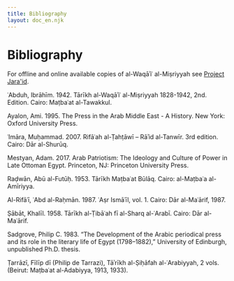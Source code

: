```yaml
---
title: Bibliography
layout: doc_en.njk
---
```

# Bibliography


For offline and online available copies of al-Waqāʾiʿ al-Miṣriyyah see [Project Jara'id](https://projectjaraid.github.io/pages/chrono.html).

ʿAbduh, Ibrāhīm. 1942. Tārīkh al-Waqāʾiʿ al-Miṣriyyah 1828-1942, 2nd. Edition. Cairo: Maṭbaʿat al-Tawakkul.

Ayalon, Ami. 1995. The Press in the Arab Middle East - A History. New York: Oxford University Press.

ʿImāra, Muḥammad. 2007. Rifāʿah al-Ṭahṭāwī – Rāʾid al-Tanwīr. 3rd edition. Cairo: Dār al-Shurūq.

Mestyan, Adam. 2017. Arab Patriotism: The Ideology and Culture of Power in Late Ottoman Egypt. Princeton, NJ: Princeton University Press.

Raḍwān, Abū al-Futūḥ. 1953. Tārīkh Maṭbaʿat Būlāq. Cairo: al-Maṭbaʿa al-Amīriyya.

Al-Rifāʿī, ʿAbd al-Raḥmān. 1987.  ʿAṣr Ismāʿīl, vol. 1. Cairo: Dār al-Maʿārif, 1987. 

Ṣābāt, Khalīl. 1958. Tārīkh al-Ṭibāʿah fī al-Sharq al-ʿArabī. Cairo: Dār al-Maʿārif.

Sadgrove, Philip C. 1983. “The Development of the Arabic periodical press and its role in the literary life of Egypt (1798–1882),” University of Edinburgh, unpublished Ph.D. thesis.

Ṭarrāzī, Fīlīp dī (Philip de Tarrazi), Tāʾrīkh al-Ṣiḥāfah al-ʿArabiyyah, 2 vols. (Beirut: Maṭbaʿat al-Adabiyya, 1913, 1933).
















<br>
